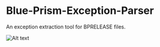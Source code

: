 # Blue-Prism-Exception-Parser
An exception extraction tool for BPRELEASE files.


![Alt text](https://www.blueprism.com/wp-content/uploads/2016/12/WhitePaper_Logos_BluePrism.jpg)
